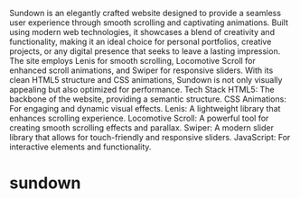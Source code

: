 Sundown is an elegantly crafted website designed to provide a seamless user experience through smooth scrolling and captivating animations. Built using modern web technologies, it showcases a blend of creativity and functionality, making it an ideal choice for personal portfolios, creative projects, or any digital presence that seeks to leave a lasting impression. The site employs Lenis for smooth scrolling, Locomotive Scroll for enhanced scroll animations, and Swiper for responsive sliders. With its clean HTML5 structure and CSS animations, Sundown is not only visually appealing but also optimized for performance.
Tech Stack
HTML5: The backbone of the website, providing a semantic structure.
CSS Animations: For engaging and dynamic visual effects.
Lenis: A lightweight library that enhances scrolling experience.
Locomotive Scroll: A powerful tool for creating smooth scrolling effects and parallax.
Swiper: A modern slider library that allows for touch-friendly and responsive sliders.
JavaScript: For interactive elements and functionality.






# sundown
